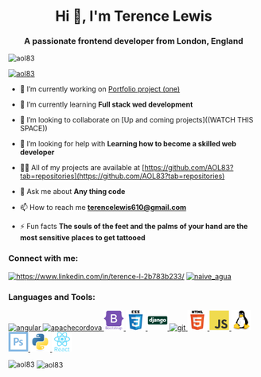 <h1 align="center">Hi 👋, I'm Terence Lewis</h1>
<h3 align="center">A passionate frontend developer from London, England</h3>

<p align="left"> <img src="https://komarev.com/ghpvc/?username=aol83&label=Profile%20views&color=0e75b6&style=flat" alt="aol83" /> </p>

<p align="left"> <a href="https://github.com/ryo-ma/github-profile-trophy"><img src="https://github-profile-trophy.vercel.app/?username=aol83" alt="aol83" /></a> </p>

- 🔭 I’m currently working on [Portfolio project (one)](https://aol83.github.io/Remember-Me-By-Trade/)

- 🌱 I’m currently learning **Full stack wed development**

- 👯 I’m looking to collaborate on [Up and coming projects]((WATCH THIS SPACE))

- 🤝 I’m looking for help with **Learning how to become a skilled web developer**

- 👨‍💻 All of my projects are available at [https://github.com/AOL83?tab=repositories](https://github.com/AOL83?tab=repositories)

- 💬 Ask me about **Any thing code**

- 📫 How to reach me **terencelewis610@gmail.com**

- ⚡ Fun facts **The souls of the feet and the palms of your hand are the most sensitive places to get tattooed**

<h3 align="left">Connect with me:</h3>
<p align="left">
<a href="https://linkedin.com/in/https://www.linkedin.com/in/terence-l-2b783b233/" target="blank"><img align="center" src="https://raw.githubusercontent.com/rahuldkjain/github-profile-readme-generator/master/src/images/icons/Social/linked-in-alt.svg" alt="https://www.linkedin.com/in/terence-l-2b783b233/" height="30" width="40" /></a>
<a href="https://instagram.com/naive_agua" target="blank"><img align="center" src="https://raw.githubusercontent.com/rahuldkjain/github-profile-readme-generator/master/src/images/icons/Social/instagram.svg" alt="naive_agua" height="30" width="40" /></a>
</p>

<h3 align="left">Languages and Tools:</h3>
<p align="left"> <a href="https://angular.io" target="_blank" rel="noreferrer"> <img src="https://angular.io/assets/images/logos/angular/angular.svg" alt="angular" width="40" height="40"/> </a> <a href="https://cordova.apache.org/" target="_blank" rel="noreferrer"> <img src="https://www.vectorlogo.zone/logos/apache_cordova/apache_cordova-icon.svg" alt="apachecordova" width="40" height="40"/> </a> <a href="https://getbootstrap.com" target="_blank" rel="noreferrer"> <img src="https://raw.githubusercontent.com/devicons/devicon/master/icons/bootstrap/bootstrap-plain-wordmark.svg" alt="bootstrap" width="40" height="40"/> </a> <a href="https://www.w3schools.com/css/" target="_blank" rel="noreferrer"> <img src="https://raw.githubusercontent.com/devicons/devicon/master/icons/css3/css3-original-wordmark.svg" alt="css3" width="40" height="40"/> </a> <a href="https://www.djangoproject.com/" target="_blank" rel="noreferrer"> <img src="https://raw.githubusercontent.com/devicons/devicon/master/icons/django/django-original.svg" alt="django" width="40" height="40"/> </a> <a href="https://git-scm.com/" target="_blank" rel="noreferrer"> <img src="https://www.vectorlogo.zone/logos/git-scm/git-scm-icon.svg" alt="git" width="40" height="40"/> </a> <a href="https://www.w3.org/html/" target="_blank" rel="noreferrer"> <img src="https://raw.githubusercontent.com/devicons/devicon/master/icons/html5/html5-original-wordmark.svg" alt="html5" width="40" height="40"/> </a> <a href="https://developer.mozilla.org/en-US/docs/Web/JavaScript" target="_blank" rel="noreferrer"> <img src="https://raw.githubusercontent.com/devicons/devicon/master/icons/javascript/javascript-original.svg" alt="javascript" width="40" height="40"/> </a> <a href="https://www.linux.org/" target="_blank" rel="noreferrer"> <img src="https://raw.githubusercontent.com/devicons/devicon/master/icons/linux/linux-original.svg" alt="linux" width="40" height="40"/> </a> <a href="https://www.photoshop.com/en" target="_blank" rel="noreferrer"> <img src="https://raw.githubusercontent.com/devicons/devicon/master/icons/photoshop/photoshop-line.svg" alt="photoshop" width="40" height="40"/> </a> <a href="https://www.python.org" target="_blank" rel="noreferrer"> <img src="https://raw.githubusercontent.com/devicons/devicon/master/icons/python/python-original.svg" alt="python" width="40" height="40"/> </a> <a href="https://reactjs.org/" target="_blank" rel="noreferrer"> <img src="https://raw.githubusercontent.com/devicons/devicon/master/icons/react/react-original-wordmark.svg" alt="react" width="40" height="40"/> </a> </p>

<p><img align="left" src="https://github-readme-stats.vercel.app/api/top-langs?username=aol83&show_icons=true&locale=en&layout=compact" alt="aol83" /></p>

<p>&nbsp;<img align="center" src="https://github-readme-stats.vercel.app/api?username=aol83&show_icons=true&locale=en" alt="aol83" /></p>
